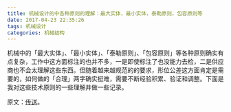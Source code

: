 ```yaml
---
title: 机械设计的中各种原则的理解：最大实体，最小实体，泰勒原则，包容原则等
date: 2017-04-23 22:35:26
tags: 机械设计
categories: 机械结构
---
```



机械中的「最大实体」、「最小实体」、「泰勒原则」、「包容原则」等各种原则确实有点复杂，工作中这方面标注的也并不多，一是即使标注了也没能力去检，二是供应商也不会太理解这些东西。<!--more-->但随着越来越规范的的要求，形位公差这方面肯定是需要的，如何做的「合理」两字确实挺难，需要不断经验积累、验证和调整。下面是我对这些技术原则的一些理解并做一些记录。

原文：[传送](https://blog.csdn.net/un_giveup/article/details/84063992 )。